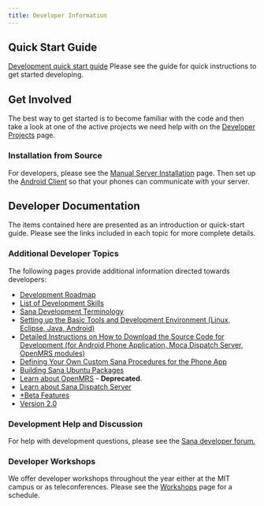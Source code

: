 ```yaml
---
title: Developer Information
---
```


Quick Start Guide
-----------------

[Development quick start guide](/Development_Quick_Start "wikilink") Please see the guide for quick instructions to get started developing.

Get Involved
------------

The best way to get started is to become familiar with the code and then take a look at one of the active projects we need help with on the [Developer Projects](/Developer_Projects "wikilink") page.

### Installation from Source

For developers, please see the [Manual Server Installation](/Setup_Servers "wikilink") page. Then set up the [Android Client](/Install_the_Moca_android_application_onto_your_Android_smartphone "wikilink") so that your phones can communicate with your server.

Developer Documentation
-----------------------

The items contained here are presented as an introduction or quick-start guide. Please see the links included in each topic for more complete details.

### Additional Developer Topics

The following pages provide additional information directed towards developers:

-   [Development Roadmap](/Roadmap "wikilink")
-   [List of Development Skills](/Development "wikilink")
-   [Sana Development Terminology](/Terminology "wikilink")
-   [Setting up the Basic Tools and Development Environment (Linux, Eclipse, Java, Android)](/Installing_Tools "wikilink")
-   [Detailed Instructions on How to Download the Source Code for Development (for Android Phone Application, Moca Dispatch Server, OpenMRS modules)](/Download_Source_Code_for_Development "wikilink")
-   [Defining Your Own Custom Sana Procedures for the Phone App](/How_to_Define_Your_Own_Procedures "wikilink")
-   [Building Sana Ubuntu Packages](/Packaging "wikilink")
-   [Learn about OpenMRS](/Learn_about_OpenMRS "wikilink") - **Deprecated**.
-   [Learn about Sana Dispatch Server](/Learn_about_Sana_Dispatch_Server "wikilink")
-   [\*Beta Features](/*Beta_Features "wikilink")
-   [Version 2.0](/Version_2.0 "wikilink")

### Development Help and Discussion

For help with development questions, please see the [Sana developer forum.](http://groups.google.com/group/sana-users)

### Developer Workshops

We offer developer workshops throughout the year either at the MIT campus or as teleconferences. Please see the [Workshops](/Workshops "wikilink") page for a schedule.